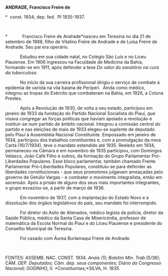 **ANDRADE, Francisco Freire de**

\*  const. 1934; dep. fed.  PI 1935-1937.

 

*            Francisco Freire de Andrade*nasceu em Teresina no dia 21 de
setembro de 1888, filho de Vitalino Freire de Andrade e de Luísa Frei­re
de Andrade. Seu pai era operário.

            Estudou em sua cidade natal, no Colégio São Luís e no Liceu
Piauiense. Em 1906 in­gressou na Faculdade de Medicina da Bahia,
formando-se em 1911, após defender a tese *Do valor do sanatório na cura
da tuberculose.*

            No início da sua carreira profissional diri­giu o serviço de
combate à epidemia de varío­la na vila baiana de Periperi.  Ainda como
mé­dico, integrou as tropas do Exército que com­bateram na Bahia, em
1926, a Coluna Prestes.

            Após a Revolução de 1930, de volta a seu estado, participou
em janeiro de 1933 da fun­dação do Partido Nacional Socialista do Piauí,
que visava congregar as forças políticas que haviam apoiado a revolução
e instituir-se num partido de âmbito nacional. Integrou a co­missão
central do partido e nas eleições de maio de 1933 elegeu-se suplente de
deputado pelo Piauí à Assembléia Nacional Constituin­te. Empossado em
janeiro de 1934, participou dos trabalhos constituintes e, com a
promul­gação da nova Carta (16/7/1934), teve o man­dato estendido até
1935. Reeleito em 1934, permaneceu na Câmara e em novembro de 1935
participou, com Domingos Velasco, João Café Filho e outros, da formação
do Grupo Parlamentar Pró-Liberdades Populares. Esse bloco parlamentar,
também chamado Frente Parlamentar Pró-Liberdades Populares,
constituiu-se para defender as liberdades cons­titucionais - que seus
promotores julgavam ameaçadas pelo governo de Getúlio Vargas - ­e
combater o movimento integralista, então em ascensão. Após a prisão de
alguns dos seus mais importantes integrantes, o grupo esva­ziou-se, a
partir de março de 1936.

            Em novembro de 1937, com a implantação do Estado Novo e a
dissolução dos órgãos legislativos do país, seu mandato foi
interrom­pido.

            Foi diretor do Asilo de Alienados, médico legista da
polícia, diretor da Saúde Pública, médico da Santa Casa de Misericórdia,
professor de matemática da Escola Normal do Piauí e do Liceu Piauiense e
presidente do Conse­lho Municipal de Teresina.

            Foi casado com Áurea Burlamaqui Freire de Andrade.

 

FONTES: ASSEMB. NAC. CONST. 1934. *Anais (1); Boletim Min. Trab.*(5/36);
CÂM. *DEP. Deputados; Câm. dep. seus componen*­*tes; Diário do Congresso
Nacional; GODI*­NHO, V. *Constituintes;*SILVA, H. *1935.*

 
